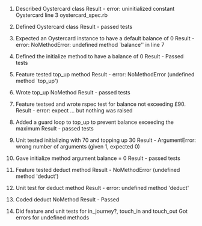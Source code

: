 1. Described Oystercard class
  Result - error: uninitialized constant Oystercard
  line 3 oystercard_spec.rb

2. Defined Oystercard class
  Result - passed tests

3. Expected an Oystercard instance to have a default balance of 0
  Result - error: NoMethodError: undefined method `balance''
  in line 7

4. Defined the initialize method to have a balance of 0
  Result - Passed tests

5. Feature tested top_up method
  Result - error: NoMethodError (undefined method `top_up')

6. Wrote top_up NoMethod
  Result - passed tests

7. Feature testsed and wrote rspec test for balance not exceeding £90.
  Result - error: expect ... but nothing was raised

8. Added a guard loop to top_up to prevent balance exceeding the maximum
  Result - passed tests

9. Unit tested initializing with 70 and topping up 30
  Result - ArgumentError: wrong number of arguments (given 1, expected 0)

10. Gave initialize method argument balance = 0
  Result - passed tests

11. Feature tested deduct method
  Result - NoMethodError (undefined method 'deduct')

12. Unit test for deduct method
  Result - error: undefined method 'deduct'

13. Coded deduct NoMethod
  Result - Passed

14. Did feature and unit tests for in_journey?, touch_in and touch_out
  Got errors for undefined methods

